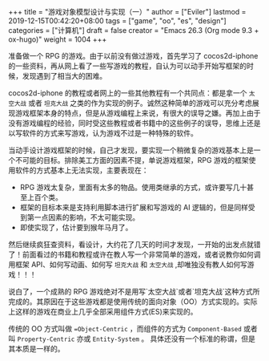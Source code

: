 +++
title = "游戏对象模型设计与实现（一）"
author = ["Eviler"]
lastmod = 2019-12-15T00:42:20+08:00
tags = ["game", "oo", "es", "design"]
categories = ["计算机"]
draft = false
creator = "Emacs 26.3 (Org mode 9.3 + ox-hugo)"
weight = 1004
+++

准备做一个 RPG 的游戏。由于以前没有做过游戏，首先学习了 cocos2d-iphone 的一些资料，再从网上看了一些写游戏的教程，自认为可以动手开始写框架的时候，发现遇到了相当大的困难。

cocos2d-iphone 的教程或者网上的一些其他教程有一个共同点：都是拿一个 `太空大战`
或者 `坦克大战` 之类的作为实现的例子。诚然这种简单的游戏可以充分考虑展现游戏框架本身的特点，但是从游戏编程上来说，有很大的误导之嫌。再加上由于没有游戏编程的经验，同时受这些教程或者书籍中的这些例子的误导，思维上还是以写软件的方式来写游戏，认为游戏不过是一种特殊的软件。

<!--more-->

当动手设计游戏框架的时候，自己才发现，要实现一个稍微复杂的游戏基本上是一个不可能的目标。排除美工方面的因素不提，单说游戏框架，RPG 游戏的框架使用软件的方式基本上无法实现，主要表现在：

-   RPG 游戏太复杂，里面有太多的物品。使用类继承的方式，或许要写几十甚至上百个类。
-   框架的目标本来是支持利用脚本进行扩展和写游戏的 AI 逻辑的，但是同样受到第一点因素的影响，不太可能实现。
-   即使实现了，估计要到猴年马月了。

然后继续疯狂查资料，看设计，大约花了几天的时间才发现，一开始的出发点就错了！前面看过的书籍和教程或许在教人写一个非常简单的游戏，或者说教你如何调用框架 API、如何写动画、如何写 `坦克大战`
和 `太空大战` ,却唯独没有教人如何写游戏！！！

说白了，一个成熟的 RPG 游戏绝对不是用写\`太空大战\`或者\`坦克大战\`这种方式所完成的。其原因在于这些游戏都是使用传统的面向对象（OO）方式实现的。实际上这样的游戏在商业上几乎全部采用组件方式(ES)来实现的。

传统的 OO 方式叫做 `=Object-Centric` ，而组件的方式为 `Component-Based` 或者叫
`Property-Centric` 亦或 `Entity-System` 。 具体还没有一个标准的称谓，但是其本质是一样的。
